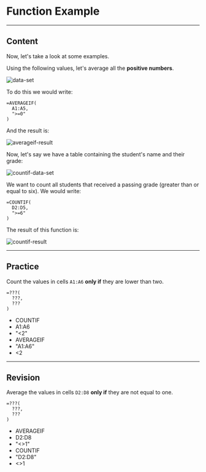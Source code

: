 ﻿---
author: Stefan-Stojanovic

type: normal

category: how to

links:
  - '[AVERAGEIF](https://support.google.com/docs/answer/3256529?hl=en){documentation}'
  - '[COUNTIF](https://support.google.com/docs/answer/3093480?hl=en){documentation}'

---

# Function Example

---
## Content

Now, let's take a look at some examples.

Using the following values, let's average all the **positive numbers**.

![data-set](https://img.enkipro.com/d8afaaa2373c1ce02903a9ef7ff3aa1e.png)

To do this we would write:

```plain-text
=AVERAGEIF(
  A1:A5,
  ">=0"
)
```

And the result is:

![averageif-result](https://img.enkipro.com/348fb8661753c0da014a2a9a790b6c9f.png)

Now, let's say we have a table containing the student's name and their grade:

![countif-data-set](https://img.enkipro.com/b040127f655aef7cf214447a0da230d4.png)

We want to count all students that received a passing grade (greater than or equal to six). We would write:

```plain-text
=COUNTIF(
  D2:D5,
  ">=6"
)
```

The result of this function is:

![countif-result](https://img.enkipro.com/d4f763bb2541cb19f2b8751ea75f9032.png)

---
## Practice

Count the values in cells `A1:A6` **only if** they are lower than two.

```plain-text
=???(
  ???,
  ???
)
```

- COUNTIF
- A1:A6
- "<2"
- AVERAGEIF
- "A1:A6"
- <2

---
## Revision

Average the values in cells `D2:D8` **only if** they are not equal to one.

```plain-text
=???(
  ???,
  ???
)
```

- AVERAGEIF
- D2:D8
- "<>1"
- COUNTIF
- "D2:D8"
- <>1